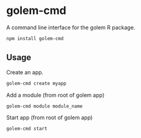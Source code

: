 # golem-cmd

A command line interface for the golem R package.

```bash
npm install golem-cmd
```

## Usage

Create an app.

```bash
golem-cmd create myapp
```

Add a module (from root of golem app)

```bash
golem-cmd module module_name
```

Start app (from root of golem app)

```bash
golem-cmd start
```
